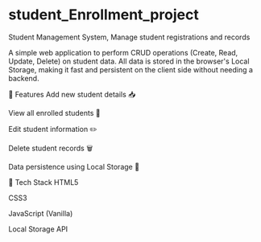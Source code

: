 # student_Enrollment_project
Student Management System, Manage student registrations and records


A simple web application to perform CRUD operations (Create, Read, Update, Delete) on student data. All data is stored in the browser's Local Storage, making it fast and persistent on the client side without needing a backend.

🚀 Features
Add new student details 📥

View all enrolled students 🧾

Edit student information ✏️

Delete student records 🗑️

Data persistence using Local Storage 💾

🧰 Tech Stack
HTML5

CSS3

JavaScript (Vanilla)

Local Storage API
